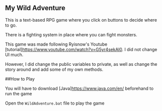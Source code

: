 ## My Wild Adventure
This is a text-based RPG game where you click on buttons to decide where to go.

There is a fighting system in place where you can fight monsters.

This game was made following Ryisnow's Youtube [tutorial]https://www.youtube.com/watch?v=G5yr4sekAI0. I did not change UI much.

However, I did change the public variables to private, as well as change the story around and add some of my own methods.

##How to Play

You will have to download [Java]https://www.java.com/en/ beforehand to run the game

Open the `WildAdventure.bat` file to play the game
